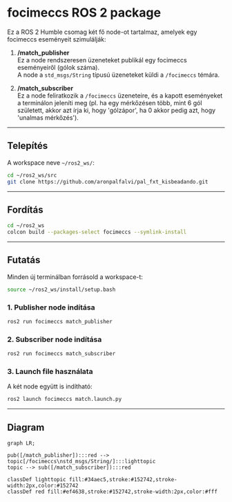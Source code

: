 # focimeccs ROS 2 package

Ez a ROS 2 Humble csomag két fő node-ot tartalmaz, amelyek egy focimeccs eseményeit szimulálják:

1. **/match_publisher**  
   Ez a node rendszeresen üzeneteket publikál egy focimeccs eseményeiről (gólok száma).  
   A node a `std_msgs/String` típusú üzeneteket küldi a `/focimeccs` témára.  

2. **/match_subscriber**  
   Ez a node feliratkozik a `/focimeccs` üzeneteire, és a kapott eseményeket a terminálon jeleníti meg (pl. ha egy mérkőzésen több, mint 6 gól született, akkor azt írja ki, hogy 'gólzápor', ha 0 akkor pedig azt, hogy 'unalmas mérkőzés').  

---

## Telepítés

A workspace neve `~/ros2_ws/`:

```bash
cd ~/ros2_ws/src
git clone https://github.com/aronpalfalvi/pal_fxt_kisbeadando.git
```

---

## Fordítás

```bash
cd ~/ros2_ws
colcon build --packages-select focimeccs --symlink-install
```

---

## Futatás

Minden új terminálban forrásold a workspace-t:

```bash
source ~/ros2_ws/install/setup.bash
```

### 1. Publisher node indítása

```bash
ros2 run focimeccs match_publisher
```

### 2. Subscriber node indítása

```bash
ros2 run focimeccs match_subscriber
```

### 3. Launch file használata

A két node együtt is indítható:

```bash
ros2 launch focimeccs match.launch.py
```

---

## Diagram

```mermaid
graph LR;

pub([/match_publisher]):::red --> topic[/focimeccs\nstd_msgs/String/]:::lighttopic
topic --> sub([/match_subscriber]):::red

classDef lighttopic fill:#34aec5,stroke:#152742,stroke-width:2px,color:#152742  
classDef red fill:#ef4638,stroke:#152742,stroke-width:2px,color:#fff

```
